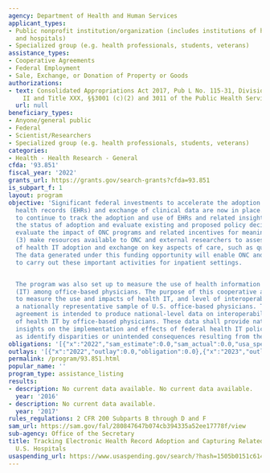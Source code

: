 ```yaml
---
agency: Department of Health and Human Services
applicant_types:
- Public nonprofit institution/organization (includes institutions of higher education
  and hospitals)
- Specialized group (e.g. health professionals, students, veterans)
assistance_types:
- Cooperative Agreements
- Federal Employment
- Sale, Exchange, or Donation of Property or Goods
authorizations:
- text: Consolidated Appropriations Act 2017, Pub L No. 115-31, Division H, Title
    II and Title XXX, §§3001 (c)(2) and 3011 of the Public Health Service Act.
  url: null
beneficiary_types:
- Anyone/general public
- Federal
- Scientist/Researchers
- Specialized group (e.g. health professionals, students, veterans)
categories:
- Health - Health Research - General
cfda: '93.851'
fiscal_year: '2022'
grants_url: https://grants.gov/search-grants?cfda=93.851
is_subpart_f: 1
layout: program
objective: 'Significant federal investments to accelerate the adoption of electronic
  health records (EHRs) and exchange of clinical data are now in place. It is critical
  to continue to track the adoption and use of EHRs and related insights to: (1) ascertain
  the status of adoption and evaluate existing and proposed policy decisions; (2)
  evaluate the impact of ONC programs and related incentives for meaningful use; and
  (3) make resources available to ONC and external researchers to assess the effects
  of health IT adoption and exchange on key aspects of care, such as quality and efficiency.
  The data generated under this funding opportunity will enable ONC and researchers
  to carry out these important activities for inpatient settings.


  The program was also set up to measure the use of health information technology
  (IT) among office-based physicians. The purpose of this cooperative agreement is
  to measure the use and impacts of health IT, and level of interoperability among
  a nationally representative sample of U.S. office-based physicians. The cooperative
  agreement is intended to produce national-level data on interoperability and use
  of health IT by office-based physicians. These data shall provide national-level
  insights on the implementation and effects of federal health IT policies as well
  as identify disparities or unintended consequences resulting from their implementation.'
obligations: '[{"x":"2022","sam_estimate":0.0,"sam_actual":0.0,"usa_spending_actual":0.0},{"x":"2023","sam_estimate":249000.0,"sam_actual":0.0,"usa_spending_actual":249000.0},{"x":"2024","sam_estimate":0.0,"sam_actual":0.0,"usa_spending_actual":0.0}]'
outlays: '[{"x":"2022","outlay":0.0,"obligation":0.0},{"x":"2023","outlay":0.0,"obligation":0.0},{"x":"2024","outlay":0.0,"obligation":0.0}]'
permalink: /program/93.851.html
popular_name: ''
program_type: assistance_listing
results:
- description: No current data available. No current data available.
  year: '2016'
- description: No current data available.
  year: '2017'
rules_regulations: 2 CFR 200 Subparts B through D and F
sam_url: https://sam.gov/fal/280847647b074cb394335a52ee17778f/view
sub-agency: Office of the Secretary
title: Tracking Electronic Health Record Adoption and Capturing Related Insights in
  U.S. Hospitals
usaspending_url: https://www.usaspending.gov/search/?hash=1505b0151c6140d3487852595baa465f
---
```


